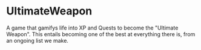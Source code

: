 # UltimateWeapon
A game that gamifys life into XP and Quests to become the "Ultimate Weapon". This entails becoming one of the best at everything there is, from an ongoing list we make.
